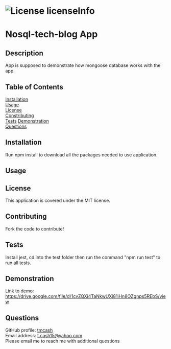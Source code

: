 # ![License licenseInfo](https://img.shields.io/badge/License-MIT-yellow.svg)  
# Nosql-tech-blog App
## Description
App is supposed to demonstrate how mongoose database works with the app.
## Table of Contents
[Installation](#installation)  
[Usage](#usage)  
[License](#license)  
[Constributing](#contributing)  
[Tests](#tests)
[Demonstration](#demonstration)  
[Questions](#questions)
## Installation
Run npm install to download all the packages needed to use application.
## Usage

## License
This application is covered under the MIT license.
## Contributing
Fork the code to contribute!
## Tests
Install jest, cd into the test folder then run the command "npm run test" to run all tests.
## Demonstration

Link to demo: https://drive.google.com/file/d/1cvZQXi4TaNkwUXj81iHn8OZgnps5REbS/view



## Questions
GitHub profile: [tmcash](https://www.github.com/tmcash)    
Email address: t.cash15@yahoo.com  
Please email me to reach me with additional questions